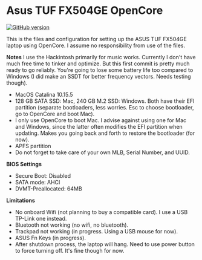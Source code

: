 # Asus TUF FX504GE OpenCore
[![GitHub version](https://img.shields.io/badge/OpenCore-0.5.9-brightgreen)](https://github.com/acidanthera/OpenCorePkg)

This is the files and configuration for setting up the ASUS TUF FX504GE laptop using OpenCore. I assume no responsibility from use of the files.

**Notes**
I use the Hackintosh primarily for music works. Currently I don't have much free time to tinker and optimize. But this first commit is pretty much ready to go reliably. You're going to lose some battery life too compared to Windows (I did make an SSDT for better frequency vectors. Needs testing though).

- MacOS Catalina 10.15.5
- 128 GB SATA SSD: Mac, 240 GB M.2 SSD: Windows. Both have their EFI partition (separate bootloaders, less worries. Esc to choose bootloader, go to OpenCore and boot Mac).
- I only use OpenCore to boot Mac. I advise against using one for Mac and Windows, since the latter often modifies the EFI partition when updating. Makes you going back and forth to restore the bootloader (for now).
- APFS partition
- Do not forget to take care of your own MLB, Serial Number, and UUID.

**BIOS Settings**
- Secure Boot: Disabled
- SATA mode: AHCI
- DVMT-Preallocated: 64MB

**Limitations**
- No onboard Wifi (not planning to buy a compatible card). I use a USB TP-Link one instead.
- Bluetooth not working (no wifi, no bluetooth).
- Trackpad not working (in progress. Using a USB mouse for now).
- ASUS Fn Keys (in progress).
- After shutdown process, the laptop will hang. Need to use power button to force turning off. It's fine though for now.
